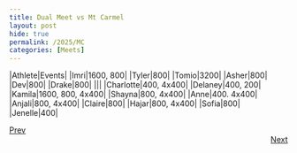 ```yaml
---
title: Dual Meet vs Mt Carmel
layout: post
hide: true
permalink: /2025/MC
categories: [Meets]
---
```


|Athlete|Events|
|Imri|1600, 800|
|Tyler|800|
|Tomio|3200|
|Asher|800|
|Dev|800|
|Drake|800|
|||
|Charlotte|400, 4x400|
|Delaney|400, 200|
|Kamila|1600, 800, 4x400|
|Shayna|800, 4x400|
|Anne|400. 4x400|
|Anjali|800, 4x400|
|Claire|800|
|Hajar|800, 4x400|
|Sofia|800|
|Jenelle|400|

<div style="text-align: left"> <a href="{{site.baseurl}}/2025/FS">Prev</a></div> 
<div style="text-align: right"> <a href="{{site.baseurl}}/2025/PLF">Next</a></div>
